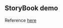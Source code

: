 ## StoryBook demo

Reference [here](https://storybook.js.org/tutorials/intro-to-storybook/react/en/using-addons/)